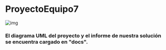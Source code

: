 # ProyectoEquipo7

![img](https://images-na.ssl-images-amazon.com/images/I/A13vvsoih5L.png)

### El diagrama UML del proyecto y el informe de nuestra solución se encuentra cargado en "docs".


